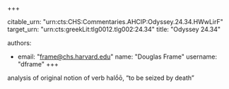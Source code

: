 +++


citable_urn: "urn:cts:CHS:Commentaries.AHCIP:Odyssey.24.34.HWwLirF"
target_urn: "urn:cts:greekLit:tlg0012.tlg002:24.34"
title: "Odyssey 24.34"

authors:
- email: "frame@chs.harvard.edu"
  name: "Douglas Frame"
  username: "dframe"
+++

<p>analysis of original notion of verb halṓō, “to be seized by death”</p>